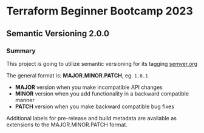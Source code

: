 # Terraform Beginner Bootcamp 2023

## Semantic Versioning 2.0.0

### Summary

This project is going to utilize semantic versioning for its tagging
[semver.org](https://semver.org/)

The general format is: **MAJOR.MINOR.PATCH**, eg. `1.0.1`


- **MAJOR** version when you make incompatible API changes
- **MINOR** version when you add functionality in a backward compatible manner
-  **PATCH** version when you make backward compatible bug fixes

Additional labels for pre-release and build metadata are available as extensions to the MAJOR.MINOR.PATCH format.
